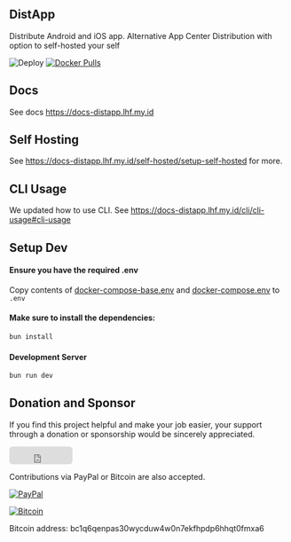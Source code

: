 ## DistApp

Distribute Android and iOS app. Alternative App Center Distribution with option to self-hosted your self

![Deploy](https://github.com/yunusefendi52/distapp/actions/workflows/deploy.yml/badge.svg) [![Docker Pulls](https://img.shields.io/docker/pulls/5yunus2efendi/distapp)](https://hub.docker.com/repository/docker/5yunus2efendi/distapp)


## Docs

See docs https://docs-distapp.lhf.my.id

## Self Hosting

See https://docs-distapp.lhf.my.id/self-hosted/setup-self-hosted for more.

## CLI Usage

We updated how to use CLI. See https://docs-distapp.lhf.my.id/cli/cli-usage#cli-usage

## Setup Dev

#### Ensure you have the required .env

Copy contents of [docker-compose-base.env](public/docker/docker-compose-base.env) and [docker-compose.env](public/docker/docker-compose.env) to `.env`

#### Make sure to install the dependencies:

```bash
bun install
```

#### Development Server

```bash
bun run dev
```

## Donation and Sponsor

If you find this project helpful and make your job easier, your support through a donation or sponsorship would be sincerely appreciated.

<iframe src="https://github.com/sponsors/yunusefendi52/button" title="Sponsor yunusefendi52" height="32" width="114" style="border: 0; border-radius: 6px;"></iframe>

Contributions via PayPal or Bitcoin are also accepted.

[![PayPal](https://img.shields.io/badge/PayPal-00457C?style=for-the-badge&logo=paypal&logoColor=white)](https://paypal.me/yunusefendi99)

[![Bitcoin](https://img.shields.io/badge/bitcoin-2F3134?style=for-the-badge&logo=bitcoin)](bitcoin:bc1q6qenpas30wycduw4w0n7ekfhpdp6hhqt0fmxa6)

Bitcoin address: bc1q6qenpas30wycduw4w0n7ekfhpdp6hhqt0fmxa6
